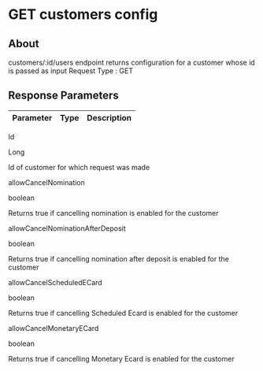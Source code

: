 # GET customers config 
## About
customers/:id/users endpoint returns configuration for a customer whose id is passed as input
Request Type : GET


## Response Parameters
|Parameter |Type | Description|
|----------|-----|------------|




<!--tr
	{mso-height-source:auto;}
col
	{mso-width-source:auto;}
td
	{padding-top:1.0px;
	padding-right:1.0px;
	padding-left:1.0px;
	mso-ignore:padding;
	color:windowtext;
	font-size:18.0pt;
	font-weight:400;
	font-style:normal;
	text-decoration:none;
	font-family:Arial;
	mso-generic-font-family:auto;
	mso-font-charset:0;
	text-align:general;
	vertical-align:bottom;
	border:none;
	mso-background-source:auto;
	mso-pattern:auto;}
.oa1
	{border-top:1.0pt solid white;
	border-right:1.0pt solid white;
	border-bottom:3.0pt solid white;
	border-left:1.0pt solid white;
	background:#00A1E1;
	mso-pattern:auto none;
	vertical-align:top;
	padding-bottom:3.6pt;
	padding-left:7.2pt;
	padding-top:3.6pt;
	padding-right:7.2pt;}
.oa2
	{border-top:3.0pt solid white;
	border-right:1.0pt solid white;
	border-bottom:1.0pt solid white;
	border-left:1.0pt solid white;
	background:#CBE0F4;
	mso-pattern:auto none;
	vertical-align:top;
	padding-bottom:3.6pt;
	padding-left:7.2pt;
	padding-top:3.6pt;
	padding-right:7.2pt;}
.oa3
	{border:1.0pt solid white;
	background:#E7F0F9;
	mso-pattern:auto none;
	vertical-align:top;
	padding-bottom:3.6pt;
	padding-left:7.2pt;
	padding-top:3.6pt;
	padding-right:7.2pt;}
.oa4
	{border:1.0pt solid white;
	background:#CBE0F4;
	mso-pattern:auto none;
	vertical-align:top;
	padding-bottom:3.6pt;
	padding-left:7.2pt;
	padding-top:3.6pt;
	padding-right:7.2pt;}
-->







 
 
 
 
  
  Id 

  
  
  Long

  
  
  Id of customer for which request was
  made

  
 
 
  
  allowCancelNomination

  
  
  boolean

  
  
  Returns
  true if cancelling nomination is enabled
  for the customer

  
 
 
  
  allowCancelNominationAfterDeposit

  
  
  boolean

  
  
  Returns true if cancelling nomination after deposit
  is enabled for the customer

  
 
 
  
  allowCancelScheduledECard

  
  
  boolean

  
  
  Returns true if cancelling Scheduled Ecard is
  enabled for the customer

  
 
 
  
  allowCancelMonetaryECard

  
  
  boolean

  
  
  Returns true if cancelling Monetary Ecard is
  enabled for the customer

  
 


